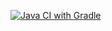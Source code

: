 [![Java CI with Gradle](https://github.com/NikolayMartoplyas/homework-selenide/actions/workflows/gradle-publish.yml/badge.svg)](https://github.com/NikolayMartoplyas/homework-selenide/actions/workflows/gradle-publish.yml)